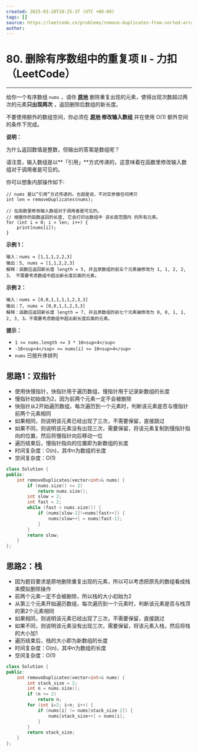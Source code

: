 ```yaml
---
created: 2025-03-20T10:25:37 (UTC +08:00)
tags: []
source: https://leetcode.cn/problems/remove-duplicates-from-sorted-array-ii/description/?envType=study-plan-v2&envId=top-interview-150
author: 
---
```


# 80. 删除有序数组中的重复项 II - 力扣（LeetCode）

---
给你一个有序数组 `nums` ，请你 **[原地](http://baike.baidu.com/item/%E5%8E%9F%E5%9C%B0%E7%AE%97%E6%B3%95)** 删除重复出现的元素，使得出现次数超过两次的元素**只出现两次** ，返回删除后数组的新长度。

不要使用额外的数组空间，你必须在 **[原地](https://baike.baidu.com/item/%E5%8E%9F%E5%9C%B0%E7%AE%97%E6%B3%95) 修改输入数组** 并在使用 O(1) 额外空间的条件下完成。

**说明：**

为什么返回数值是整数，但输出的答案是数组呢？

请注意，输入数组是以**「引用」**方式传递的，这意味着在函数里修改输入数组对于调用者是可见的。

你可以想象内部操作如下:

```
// nums 是以“引用”方式传递的。也就是说，不对实参做任何拷贝
int len = removeDuplicates(nums);

// 在函数里修改输入数组对于调用者是可见的。
// 根据你的函数返回的长度, 它会打印出数组中 该长度范围内 的所有元素。
for (int i = 0; i < len; i++) {
    print(nums[i]);
}
```

**示例 1：**

```
输入：nums = [1,1,1,2,2,3]
输出：5, nums = [1,1,2,2,3]
解释：函数应返回新长度 length = 5, 并且原数组的前五个元素被修改为 1, 1, 2, 2, 3。 不需要考虑数组中超出新长度后面的元素。
```

**示例 2：**

```
输入：nums = [0,0,1,1,1,1,2,3,3]
输出：7, nums = [0,0,1,1,2,3,3]
解释：函数应返回新长度 length = 7, 并且原数组的前七个元素被修改为 0, 0, 1, 1, 2, 3, 3。不需要考虑数组中超出新长度后面的元素。
```

**提示：**

-   `1 <= nums.length <= 3 * 10<sup>4</sup>`
-   `-10<sup>4</sup> <= nums[i] <= 10<sup>4</sup>`
-   `nums` 已按升序排列


## 思路1：双指针
-   使用快慢指针，快指针用于遍历数组，慢指针用于记录新数组的长度
-   慢指针初始值为2，因为前两个元素一定不会被删除
-   快指针从2开始遍历数组，每次遍历到一个元素时，判断该元素是否与慢指针前两个元素相同
-   如果相同，则说明该元素已经出现了三次，不需要保留，直接跳过
-   如果不同，则说明该元素没有出现三次，需要保留，将该元素复制到慢指针指向的位置，然后将慢指针向后移动一位
-   遍历结束后，慢指针指向的位置即为新数组的长度
-   时间复杂度：O(n)，其中n为数组的长度
-   空间复杂度：O(1)
```cpp
class Solution {
public:
    int removeDuplicates(vector<int>& nums) {
        if (nums.size() <= 2)
            return nums.size();
        int slow = 2;
        int fast = 2;
        while (fast < nums.size()) {
            if (nums[slow-2]!=nums[fast++]) {
                nums[slow++] = nums[fast-1];
            }
        }
        return slow;
    }
};       
```
## 思路2：栈
-   因为题目要求是原地删除重复出现的元素，所以可以考虑把原先的数组看成栈来模拟删除操作
-   前两个元素一定不会被删除，所以栈的大小初始为2
-   从第三个元素开始遍历数组，每次遍历到一个元素时，判断该元素是否与栈顶的第2个元素相同
-   如果相同，则说明该元素已经出现了三次，不需要保留，直接跳过
-   如果不同，则说明该元素没有出现三次，需要保留，将该元素入栈，然后将栈的大小加1
-   遍历结束后，栈的大小即为新数组的长度
-   时间复杂度：O(n)，其中n为数组的长度
-   空间复杂度：O(1)
```cpp
class Solution {
public:
    int removeDuplicates(vector<int>& nums) {
        int stack_size = 2;
        int n = nums.size();
        if (n <= 2)
            return n;
        for (int i=2; i<n; i++) {
            if (nums[i] != nums[stack_size-2]) {
                nums[stack_size++] = nums[i];
            }
        }
        return stack_size;
    }
};
```
